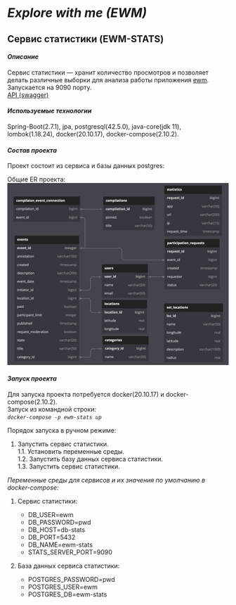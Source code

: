 # _Explore with me (EWM)_
## Сервис статистики (EWM-STATS)

#### _Описание_

Сервис статистики — хранит количество просмотров и позволяет делать различные
выборки для анализа работы приложения [ewm](./../README.md).  
Запускается на 9090 порту.  
[API (swagger)](https://petstore.swagger.io?url=https://raw.githubusercontent.com/EvgenyGH/java-explore-with-me/feachure_set_locations/ewm-stats/ewm-stats-service-spec.yaml)

#### _Используемые технологии_

Spring-Boot(2.7.1), jpa, postgresql(42.5.0), java-core(jdk 11), lombok(1.18.24),
docker(20.10.17), docker-compose(2.10.2).

#### _Состав проекта_

Проект состоит из сервиса и базы данных postgres:

Общие ER проекта:
![ER](./../misc/ER/ER.png)

#### _Запуск проекта_

Для запуска проекта потребуется docker(20.10.17) и docker-compose(2.10.2).  
Запуск из командной строки:  
_`docker-compose -p ewm-stats up`_

Порядок запуска в ручном режиме:
1. Запустить сервис статистики.  
   1.1. Установить переменные среды.  
   1.2. Запустить базу данных сервиса статистики.  
   1.3. Запустить сервис статистики.

_Переменные среды для сервисов и их значения по
умолчанию в docker-compose:_
1. Сервис статистики:
    - DB_USER=ewm
    - DB_PASSWORD=pwd
    - DB_HOST=db-stats
    - DB_PORT=5432
    - DB_NAME=ewm-stats
    - STATS_SERVER_PORT=9090

2. База данных сервиса статистики:
    - POSTGRES_PASSWORD=pwd
    - POSTGRES_USER=ewm
    - POSTGRES_DB=ewm-stats